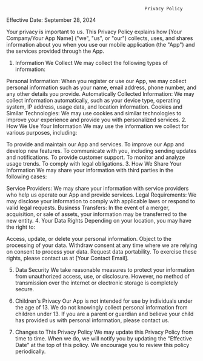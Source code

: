                                                        Privacy Policy

Effective Date: September 28, 2024

Your privacy is important to us. This Privacy Policy explains how [Your Company/Your App Name] ("we", "us", or "our") collects, uses, and shares information about you when you use our mobile application (the "App") and the services provided through the App.

1. Information We Collect
We may collect the following types of information:

Personal Information: When you register or use our App, we may collect personal information such as your name, email address, phone number, and any other details you provide.
Automatically Collected Information: We may collect information automatically, such as your device type, operating system, IP address, usage data, and location information.
Cookies and Similar Technologies: We may use cookies and similar technologies to improve your experience and provide you with personalized services.
2. How We Use Your Information
We may use the information we collect for various purposes, including:

To provide and maintain our App and services.
To improve our App and develop new features.
To communicate with you, including sending updates and notifications.
To provide customer support.
To monitor and analyze usage trends.
To comply with legal obligations.
3. How We Share Your Information
We may share your information with third parties in the following cases:

Service Providers: We may share your information with service providers who help us operate our App and provide services.
Legal Requirements: We may disclose your information to comply with applicable laws or respond to valid legal requests.
Business Transfers: In the event of a merger, acquisition, or sale of assets, your information may be transferred to the new entity.
4. Your Data Rights
Depending on your location, you may have the right to:

Access, update, or delete your personal information.
Object to the processing of your data.
Withdraw consent at any time where we are relying on consent to process your data.
Request data portability.
To exercise these rights, please contact us at [Your Contact Email].

5. Data Security
We take reasonable measures to protect your information from unauthorized access, use, or disclosure. However, no method of transmission over the internet or electronic storage is completely secure.

6. Children's Privacy
Our App is not intended for use by individuals under the age of 13. We do not knowingly collect personal information from children under 13. If you are a parent or guardian and believe your child has provided us with personal information, please contact us.

7. Changes to This Privacy Policy
We may update this Privacy Policy from time to time. When we do, we will notify you by updating the "Effective Date" at the top of this policy. We encourage you to review this policy periodically.
